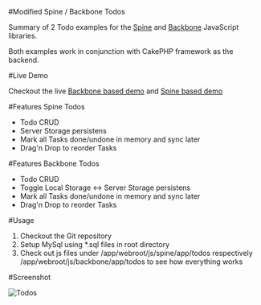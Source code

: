 #Modified Spine / Backbone Todos

Summary of 2 Todo examples for the [Spine](http://github.com/maccman/spine) and [Backbone](http://documentcloud.github.com/backbone/) JavaScript libraries.

Both examples work in conjunction with CakePHP framework as the backend. 

#Live Demo

Checkout the live [Backbone based demo](http://app.anito.de/index.php?/todos_app) and [Spine based demo](http://app.anito.de/index.php?/todos_app_spine)

#Features Spine Todos

* Todo CRUD
* Server Storage persistens
* Mark all Tasks done/undone in memory and sync later
* Drag'n Drop to reorder Tasks

#Features Backbone Todos

* Todo CRUD
* Toggle Local Storage <-> Server Storage persistens
* Mark all Tasks done/undone in memory and sync later
* Drag'n Drop to reorder Tasks

#Usage

1. Checkout the Git repository
2. Setup MySql using *.sql files in root directory
3. Check out js files under /app/webroot/js/spine/app/todos respectively /app/webroot/js/backbone/app/todos
   to see how everything works

#Screenshot

![Todos](https://lh3.googleusercontent.com/-ryuRC4ZyLzQ/TjHpoxjakoI/AAAAAAAAAC8/gSzlyIbsTaE/s512/Bildschirmfoto%2525202011-07-29%252520um%25252000.58.06.png)